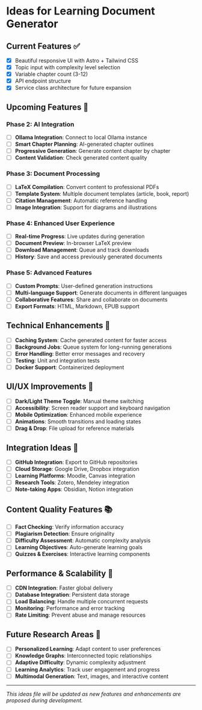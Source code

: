# Ideas for Learning Document Generator

## Current Features ✅
- [x] Beautiful responsive UI with Astro + Tailwind CSS
- [x] Topic input with complexity level selection
- [x] Variable chapter count (3-12)
- [x] API endpoint structure
- [x] Service class architecture for future expansion

## Upcoming Features 🔄

### Phase 2: AI Integration
- [ ] **Ollama Integration**: Connect to local Ollama instance
- [ ] **Smart Chapter Planning**: AI-generated chapter outlines
- [ ] **Progressive Generation**: Generate content chapter by chapter
- [ ] **Content Validation**: Check generated content quality

### Phase 3: Document Processing
- [ ] **LaTeX Compilation**: Convert content to professional PDFs
- [ ] **Template System**: Multiple document templates (article, book, report)
- [ ] **Citation Management**: Automatic reference handling
- [ ] **Image Integration**: Support for diagrams and illustrations

### Phase 4: Enhanced User Experience
- [ ] **Real-time Progress**: Live updates during generation
- [ ] **Document Preview**: In-browser LaTeX preview
- [ ] **Download Management**: Queue and track downloads
- [ ] **History**: Save and access previously generated documents

### Phase 5: Advanced Features
- [ ] **Custom Prompts**: User-defined generation instructions
- [ ] **Multi-language Support**: Generate documents in different languages
- [ ] **Collaborative Features**: Share and collaborate on documents
- [ ] **Export Formats**: HTML, Markdown, EPUB support

## Technical Enhancements 🔧
- [ ] **Caching System**: Cache generated content for faster access
- [ ] **Background Jobs**: Queue system for long-running generations
- [ ] **Error Handling**: Better error messages and recovery
- [ ] **Testing**: Unit and integration tests
- [ ] **Docker Support**: Containerized deployment

## UI/UX Improvements 🎨
- [ ] **Dark/Light Theme Toggle**: Manual theme switching
- [ ] **Accessibility**: Screen reader support and keyboard navigation
- [ ] **Mobile Optimization**: Enhanced mobile experience
- [ ] **Animations**: Smooth transitions and loading states
- [ ] **Drag & Drop**: File upload for reference materials

## Integration Ideas 🔗
- [ ] **GitHub Integration**: Export to GitHub repositories
- [ ] **Cloud Storage**: Google Drive, Dropbox integration
- [ ] **Learning Platforms**: Moodle, Canvas integration
- [ ] **Research Tools**: Zotero, Mendeley integration
- [ ] **Note-taking Apps**: Obsidian, Notion integration

## Content Quality Features 📚
- [ ] **Fact Checking**: Verify information accuracy
- [ ] **Plagiarism Detection**: Ensure originality
- [ ] **Difficulty Assessment**: Automatic complexity analysis
- [ ] **Learning Objectives**: Auto-generate learning goals
- [ ] **Quizzes & Exercises**: Interactive learning components

## Performance & Scalability 🚀
- [ ] **CDN Integration**: Faster global delivery
- [ ] **Database Integration**: Persistent data storage
- [ ] **Load Balancing**: Handle multiple concurrent requests
- [ ] **Monitoring**: Performance and error tracking
- [ ] **Rate Limiting**: Prevent abuse and manage resources

## Future Research Areas 🔬
- [ ] **Personalized Learning**: Adapt content to user preferences
- [ ] **Knowledge Graphs**: Interconnected topic relationships
- [ ] **Adaptive Difficulty**: Dynamic complexity adjustment
- [ ] **Learning Analytics**: Track user engagement and progress
- [ ] **Multimodal Generation**: Text, images, and interactive content

---

*This ideas file will be updated as new features and enhancements are proposed during development.*
